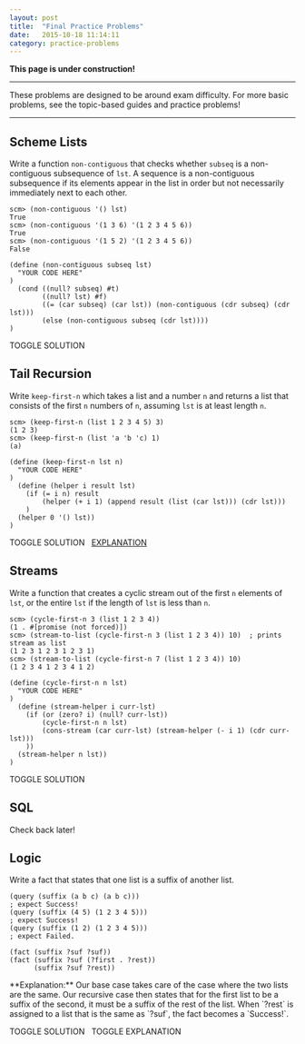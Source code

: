 ```yaml
---
layout: post
title:  "Final Practice Problems"
date:   2015-10-18 11:14:11
category: practice-problems
---
```


**This page is under construction!**

---

<p>These problems are designed to be around exam difficulty. For more basic problems, see the topic-based guides and practice problems!</p>

---

<a name="scheme-lists" class="anchor"></a>
## Scheme Lists
Write a function `non-contiguous` that checks whether `subseq` is a non-contiguous subsequence of `lst`. A sequence is a non-contiguous subsequence if its elements appear in the list in order but not necessarily immediately next to each other.

    scm> (non-contiguous '() lst)
    True
    scm> (non-contiguous '(1 3 6) '(1 2 3 4 5 6))
    True
    scm> (non-contiguous '(1 5 2) '(1 2 3 4 5 6))
    False

<pre><code>(define (non-contiguous subseq lst)
<span class="solution-2-prompt">  "YOUR CODE HERE"
)</span>
<span class="solution-2-p">  (cond ((null? subseq) #t)
        ((null? lst) #f)
        ((= (car subseq) (car lst)) (non-contiguous (cdr subseq) (cdr lst)))
        (else (non-contiguous subseq (cdr lst))))
)</span></code></pre>
<a class="solution-toggle-2-p btn btn-default">TOGGLE SOLUTION</a>

<a name="tail" class="anchor"></a>
## Tail Recursion
Write `keep-first-n` which takes a list and a number `n` and returns a list that consists of the first `n` numbers of `n`, assuming `lst` is at least length `n`.

    scm> (keep-first-n (list 1 2 3 4 5) 3)
    (1 2 3)
    scm> (keep-first-n (list 'a 'b 'c) 1)
    (a)

<pre><code>(define (keep-first-n lst n)
<span class="solution-prompt">  "YOUR CODE HERE"
)</span>
<span class="solution-p">  (define (helper i result lst)
    (if (= i n) result
        (helper (+ i 1) (append result (list (car lst))) (cdr lst)))
    )
  (helper 0 '() lst))
)</span></code></pre>
<a class="solution-toggle-p btn btn-default">TOGGLE SOLUTION</a>&nbsp;&nbsp; <a class="btn btn-default" href="/cs61a/guides/tail-recursion.html#keep">EXPLANATION</a>

<a name="stream" class="anchor"></a>
## Streams
Write a function that creates a cyclic stream out of the first `n` elements of `lst`, or the entire `lst` if the length of `lst` is less than `n`. 
  
    scm> (cycle-first-n 3 (list 1 2 3 4))
    (1 . #[promise (not forced)])
    scm> (stream-to-list (cycle-first-n 3 (list 1 2 3 4)) 10)  ; prints stream as list
    (1 2 3 1 2 3 1 2 3 1)
    scm> (stream-to-list (cycle-first-n 7 (list 1 2 3 4)) 10)
    (1 2 3 4 1 2 3 4 1 2)

<pre><code>(define (cycle-first-n n lst)
<span class="solution-3-prompt">  "YOUR CODE HERE"
)</span>
<span class="solution-3-p">  (define (stream-helper i curr-lst)
    (if (or (zero? i) (null? curr-lst))
        (cycle-first-n n lst)
        (cons-stream (car curr-lst) (stream-helper (- i 1) (cdr curr-lst)))
    ))
  (stream-helper n lst))
)</span></code></pre>
<a class="solution-toggle-3-p btn btn-default">TOGGLE SOLUTION</a>

<a name="sql" class="anchor"></a>
## SQL
Check back later!

<!-- <pre><code>(define (cycle-first-n n lst)
<span class="solution-4-prompt">  "YOUR CODE HERE"
)</span>
<span class="solution-4-p">  (define (stream-helper i curr-lst)
    (if (or (zero? i) (null? curr-lst))
        (cycle-first-n n lst)
        (cons-stream (car curr-lst) (stream-helper (- i 1) (cdr curr-lst)))
    ))
  (stream-helper n lst))
)</span></code></pre>
<a class="solution-toggle-4-p btn btn-default">TOGGLE SOLUTION</a> -->

<a name="logic" class="anchor"></a>
## Logic
Write a fact that states that one list is a suffix of another list.
    
    (query (suffix (a b c) (a b c)))
    ; expect Success!
    (query (suffix (4 5) (1 2 3 4 5)))
    ; expect Success!
    (query (suffix (1 2) (1 2 3 4 5)))
    ; expect Failed.

<pre class="solution-5"><code>(fact (suffix ?suf ?suf))
(fact (suffix ?suf (?first . ?rest))
      (suffix ?suf ?rest))</code></pre>
<p class="solution-6">**Explanation:** Our base case takes care of the case where the two lists are the same. Our recursive case then states that for the first list to be a suffix of the second, it must be a suffix of the rest of the list. When `?rest` is assigned to a list that is the same as `?suf`, the fact becomes a `Success!`.</p>
<a class="solution-toggle-5 btn btn-default">TOGGLE SOLUTION</a> &nbsp;
<a class="solution-toggle-6 btn btn-default">TOGGLE EXPLANATION</a>